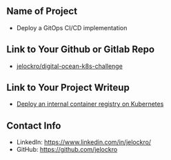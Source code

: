 ## Name of Project 
* Deploy a GitOps CI/CD implementation
 
## Link to Your Github or Gitlab Repo
* [jelockro/digital-ocean-k8s-challenge](https://github.com/jelockro/digital-ocean-k8s-challenge)

## Link to Your Project Writeup
* [Deploy an internal container registry on Kubernetes](https://github.com/jelockro/digital-ocean-k8s-challenge/blob/main/README.md)

## Contact Info

- LinkedIn: https://www.linkedin.com/in/jelockro/
- GitHub: https://github.com/jelockro
